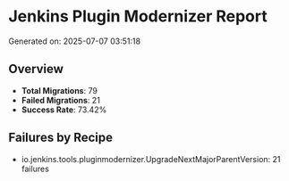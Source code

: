 
# Jenkins Plugin Modernizer Report
Generated on: 2025-07-07 03:51:18

## Overview
- **Total Migrations**: 79
- **Failed Migrations**: 21
- **Success Rate**: 73.42%

## Failures by Recipe
- io.jenkins.tools.pluginmodernizer.UpgradeNextMajorParentVersion: 21 failures
